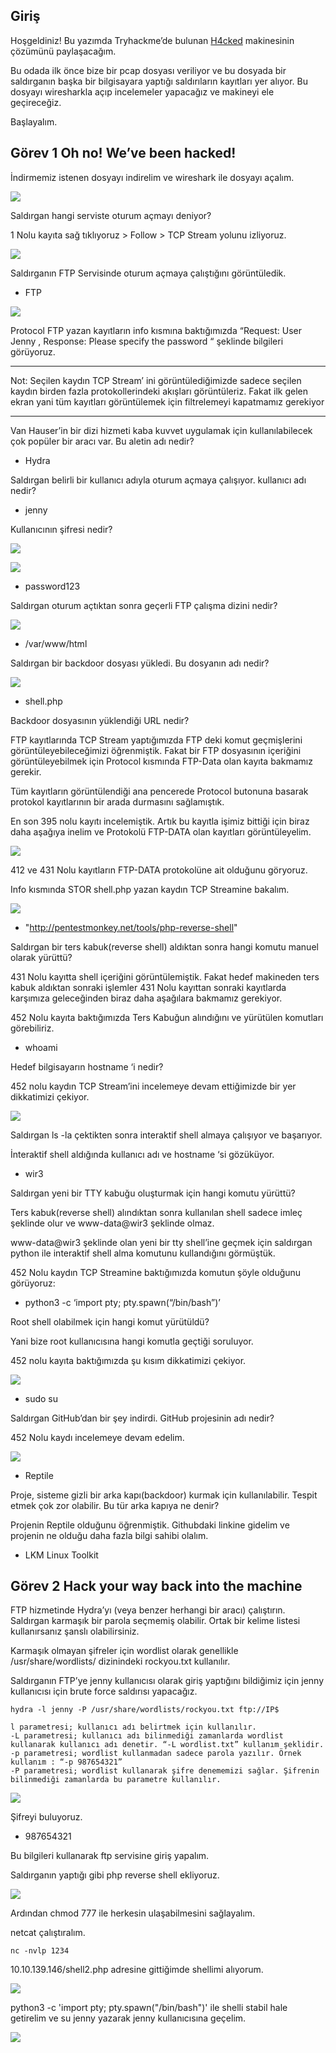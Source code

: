 ## Giriş

Hoşgeldiniz! Bu yazımda Tryhackme’de bulunan <a href="https://tryhackme.com/room/h4cked">H4cked</a> makinesinin çözümünü paylaşacağım.

Bu odada ilk önce bize bir pcap dosyası veriliyor ve bu dosyada bir saldırganın başka bir bilgisayara yaptığı saldırıların kayıtları yer alıyor. Bu dosyayı wiresharkla açıp incelemeler yapacağız ve makineyi ele geçireceğiz.

Başlayalım.

## Görev 1 Oh no! We’ve been hacked!

İndirmemiz istenen dosyayı indirelim ve wireshark ile dosyayı açalım.

![](https://github.com/umutsaglam/CTF-Writeups/blob/main/TryHackMe/H4cked/images/a1.png?raw=true)

Saldırgan hangi serviste oturum açmayı deniyor?

1 Nolu kayıta sağ tıklıyoruz > Follow > TCP Stream yolunu izliyoruz.


![](https://github.com/umutsaglam/CTF-Writeups/blob/main/TryHackMe/H4cked/images/a2.png?raw=true)

Saldırganın FTP Servisinde oturum açmaya çalıştığını görüntüledik.

- FTP


![](https://github.com/umutsaglam/CTF-Writeups/blob/main/TryHackMe/H4cked/images/a3.png?raw=true)

Protocol FTP yazan kayıtların info kısmına baktığımızda “Request: User Jenny , Response: Please specify the password “ şeklinde bilgileri görüyoruz.

* * * 
Not: Seçilen kaydın TCP Stream’ ini görüntülediğimizde sadece seçilen kaydın birden fazla protokollerindeki akışları görüntüleriz. Fakat ilk gelen ekran yani tüm kayıtları görüntülemek için filtrelemeyi kapatmamız gerekiyor
* * *

Van Hauser’in bir dizi hizmeti kaba kuvvet uygulamak için kullanılabilecek çok popüler bir aracı var. Bu aletin adı nedir?

- Hydra

Saldırgan belirli bir kullanıcı adıyla oturum açmaya çalışıyor. kullanıcı adı nedir?

- jenny

Kullanıcının şifresi nedir?

![](https://github.com/umutsaglam/CTF-Writeups/blob/main/TryHackMe/H4cked/images/a4.png?raw=true)

![](https://github.com/umutsaglam/CTF-Writeups/blob/main/TryHackMe/H4cked/images/a5.png?raw=true)

- password123

Saldırgan oturum açtıktan sonra geçerli FTP çalışma dizini nedir?

![](https://github.com/umutsaglam/CTF-Writeups/blob/main/TryHackMe/H4cked/images/a6.png?raw=true)

- /var/www/html

Saldırgan bir backdoor dosyası yükledi. Bu dosyanın adı nedir?
 
![](https://github.com/umutsaglam/CTF-Writeups/blob/main/TryHackMe/H4cked/images/a7.png?raw=true)

- shell.php

 Backdoor dosyasının yüklendiği URL nedir?

FTP kayıtlarında TCP Stream yaptığımızda FTP deki komut geçmişlerini görüntüleyebileceğimizi öğrenmiştik. Fakat bir FTP dosyasının içeriğini görüntüleyebilmek için Protocol kısmında FTP-Data olan kayıta bakmamız gerekir.

Tüm kayıtların görüntülendiği ana pencerede Protocol butonuna basarak protokol kayıtlarının bir arada durmasını sağlamıştık.

En son 395 nolu kayıtı incelemiştik. Artık bu kayıtla işimiz bittiği için biraz daha aşağıya inelim ve Protokolü FTP-DATA olan kayıtları görüntüleyelim.

![](https://github.com/umutsaglam/CTF-Writeups/blob/main/TryHackMe/H4cked/images/a8.png?raw=true)


412 ve 431 Nolu kayıtların FTP-DATA protokolüne ait olduğunu göryoruz.

Info kısmında STOR shell.php yazan kaydın TCP Streamine bakalım.

![](https://github.com/umutsaglam/CTF-Writeups/blob/main/TryHackMe/H4cked/images/a9.png?raw=true)

- "http://pentestmonkey.net/tools/php-reverse-shell"

Saldırgan bir ters kabuk(reverse shell) aldıktan sonra hangi komutu manuel olarak yürüttü?

431 Nolu kayıtta shell içeriğini görüntülemiştik. Fakat hedef makineden ters kabuk aldıktan sonraki işlemler 431 Nolu kayıttan sonraki kayıtlarda karşımıza geleceğinden biraz daha aşağılara bakmamız gerekiyor.

452 Nolu kayıta baktığımızda Ters Kabuğun alındığını ve yürütülen komutları görebiliriz.

- whoami

Hedef bilgisayarın hostname ‘i nedir?

452 nolu kaydın TCP Stream’ini incelemeye devam ettiğimizde bir yer dikkatimizi çekiyor.

![](https://github.com/umutsaglam/CTF-Writeups/blob/main/TryHackMe/H4cked/images/a10.png?raw=true)

Saldırgan ls -la çektikten sonra interaktif shell almaya çalışıyor ve başarıyor.

İnteraktif shell aldığında kullanıcı adı ve hostname ‘si gözüküyor.

- wir3

Saldırgan yeni bir TTY kabuğu oluşturmak için hangi komutu yürüttü?

Ters kabuk(reverse shell) alındıktan sonra kullanılan shell sadece imleç şeklinde olur ve www-data@wir3 şeklinde olmaz.

www-data@wir3 şeklinde olan yeni bir tty shell’ine geçmek için saldırgan python ile interaktif shell alma komutunu kullandığını görmüştük.

452 Nolu kaydın TCP Streamine baktığımızda komutun şöyle olduğunu görüyoruz:

- python3 -c ‘import pty; pty.spawn(“/bin/bash”)’

Root shell olabilmek için hangi komut yürütüldü?

Yani bize root kullanıcısına hangi komutla geçtiği soruluyor.

452 nolu kayıta baktığımızda şu kısım dikkatimizi çekiyor.

![](https://github.com/umutsaglam/CTF-Writeups/blob/main/TryHackMe/H4cked/images/a11.png?raw=true)

- sudo su

Saldırgan GitHub’dan bir şey indirdi. GitHub projesinin adı nedir?

452 Nolu kaydı incelemeye devam edelim.

![](https://github.com/umutsaglam/CTF-Writeups/blob/main/TryHackMe/H4cked/images/a12.png?raw=true)

- Reptile

Proje, sisteme gizli bir arka kapı(backdoor) kurmak için kullanılabilir. Tespit etmek çok zor olabilir. Bu tür arka kapıya ne denir?

Projenin Reptile olduğunu öğrenmiştik. Githubdaki linkine gidelim ve projenin ne olduğu daha fazla bilgi sahibi olalım.

- LKM Linux Toolkit

## Görev 2 Hack your way back into the machine

 FTP hizmetinde Hydra’yı (veya benzer herhangi bir aracı) çalıştırın. Saldırgan karmaşık bir parola seçmemiş olabilir. Ortak bir kelime listesi kullanırsanız şanslı olabilirsiniz.

Karmaşık olmayan şifreler için wordlist olarak genellikle /usr/share/wordlists/ dizinindeki rockyou.txt kullanılır.

Saldırganın FTP’ye jenny kullanıcısı olarak giriş yaptığını bildiğimiz için jenny kullanıcısı için brute force saldırısı yapacağız.

```
hydra -l jenny -P /usr/share/wordlists/rockyou.txt ftp://IP$ 
```

```
l parametresi; kullanıcı adı belirtmek için kullanılır.
-L parametresi; kullanıcı adı bilinmediği zamanlarda wordlist kullanarak kullanıcı adı denetir. “-L wordlist.txt” kullanım şeklidir.
-p parametresi; wordlist kullanmadan sadece parola yazılır. Örnek kullanım : “-p 987654321”
-P parametresi; wordlist kullanarak şifre denememizi sağlar. Şifrenin bilinmediği zamanlarda bu parametre kullanılır.
```

![](https://github.com/umutsaglam/CTF-Writeups/blob/main/TryHackMe/H4cked/images/a13.png?raw=true)

Şifreyi buluyoruz.

- 987654321

Bu bilgileri kullanarak ftp servisine giriş yapalım.

Saldırganın yaptığı gibi php reverse shell ekliyoruz.

![](https://github.com/umutsaglam/CTF-Writeups/blob/main/TryHackMe/H4cked/images/a14.png?raw=true)

Ardından chmod 777 ile herkesin ulaşabilmesini sağlayalım.

netcat çalıştıralım. 

```
nc -nvlp 1234
```

10.10.139.146/shell2.php adresine gittiğimde shellimi alıyorum.

![](https://github.com/umutsaglam/CTF-Writeups/blob/main/TryHackMe/H4cked/images/a15.png?raw=true)

python3 -c 'import pty; pty.spawn("/bin/bash")' ile shelli stabil hale getirelim ve su jenny yazarak jenny kullanıcısına geçelim.

![](https://github.com/umutsaglam/CTF-Writeups/blob/main/TryHackMe/H4cked/images/a16.png?raw=true)




























































